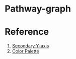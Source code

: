 # Pathway-graph


# Reference
1. <a href="https://biostats.w.uib.no/secondary-y-axis/" target="_blank"> Secondary Y-axis </a>
2. <a href="http://www.stat.columbia.edu/~tzheng/files/Rcolor.pdf" target="_blank"> Color Palette</a>
